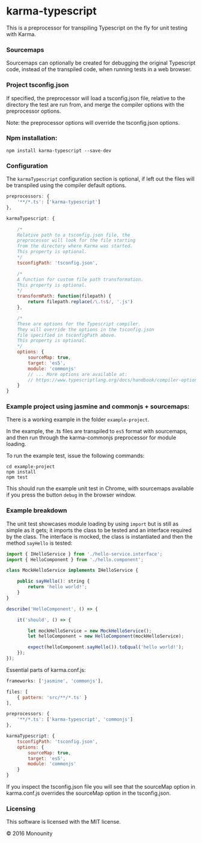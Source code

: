 # karma-typescript
This is a preprocessor for transpiling Typescript on the fly for unit testing with Karma.

### Sourcemaps
Sourcemaps can optionally be created for debugging the original Typescript code, instead of the transpiled code, when running tests in a web browser.

### Project tsconfig.json
If specified, the preprocessor will load a tsconfig.json file, relative to the directory the test are run from, and merge the compiler options with the preprocessor options.

Note: the preprocessor options will override the tsconfig.json options.

### Npm installation:
`npm install karma-typescript --save-dev`

### Configuration

The `karmaTypescript` configuration section is optional, if left out the files will be transpiled using the compiler default options.

```javascript
preprocessors: {
    '**/*.ts': ['karma-typescript']
},

karmaTypescript: {

    /*
    Relative path to a tsconfig.json file, the
    preprocessor will look for the file starting
    from the directory where Karma was started.
    This property is optional.
    */
    tsconfigPath: 'tsconfig.json',

    /*
    A function for custom file path transformation.
    This property is optional.
    */
    transformPath: function(filepath) {
        return filepath.replace(/\.ts$/, '.js')
    },

    /*
    These are options for the Typescript compiler.
    They will override the options in the tsconfig.json
    file specified in tsconfigPath above.
    This property is optional.
    */
    options: {
        sourceMap: true,
        target: 'es5',
        module: 'commonjs'
        // ... More options are available at:
        // https://www.typescriptlang.org/docs/handbook/compiler-options.html
    }
}
```

### Example project using jasmine and commonjs + sourcemaps:

There is a working example in the folder `example-project`.

In the example, the .ts files are transpiled to `es5` format with sourcemaps, and then run through the karma-commonjs preprocessor for module loading.

To run the example test, issue the following commands:

```
cd example-project
npm install
npm test
```

This should run the example unit test in Chrome, with sourcemaps available if you press the button `debug` in the browser window.

### Example breakdown
The unit test showcases module loading by using `import` but is still as simple as it gets; it imports the class to be tested and an interface required by the class. The interface is mocked, the class is instantiated and then the method `sayHello` is tested:

```javascript
import { IHelloService } from './hello-service.interface';
import { HelloComponent } from './hello.component';

class MockHelloService implements IHelloService {

    public sayHello(): string {
        return 'hello world!';
    }
}

describe('HelloComponent', () => {

    it('should', () => {

        let mockHelloService = new MockHelloService();
        let helloComponent = new HelloComponent(mockHelloService);

        expect(helloComponent.sayHello()).toEqual('hello world!');
    });
});
```
Essential parts of karma.conf.js:

```javascript
frameworks: ['jasmine', 'commonjs'],

files: [
    { pattern: 'src/**/*.ts' }
],

preprocessors: {
    '**/*.ts': ['karma-typescript', 'commonjs']
},

karmaTypescript: {
    tsconfigPath: 'tsconfig.json',
    options: {
        sourceMap: true,
        target: 'es5',
        module: 'commonjs'
    }
}
```
If you inspect the tsconfig.json file you will see that the sourceMap option in karma.conf.js overrides the sourceMap option in the tsconfig.json.

### Licensing

This software is licensed with the MIT license.

© 2016 Monounity
